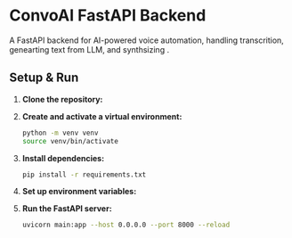 # ConvoAI FastAPI Backend

A FastAPI backend for AI-powered voice automation, handling transcrition, genearting text from LLM, and synthsizing .

## Setup & Run

1. **Clone the repository:**
2. **Create and activate a virtual environment:**

    ```bash
    python -m venv venv
    source venv/bin/activate
    ```

3. **Install dependencies:**

    ```bash
    pip install -r requirements.txt
    ```

4. **Set up environment variables:**

5. **Run the FastAPI server:**

    ```bash
    uvicorn main:app --host 0.0.0.0 --port 8000 --reload
    ```
